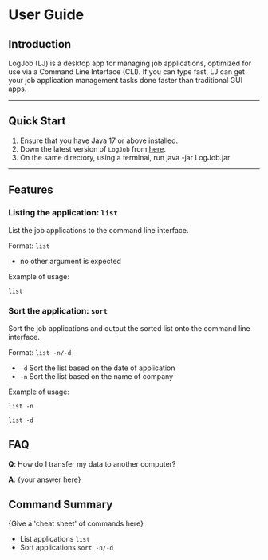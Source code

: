 # User Guide

## Introduction

LogJob (LJ) is a desktop app for managing job applications, optimized for use via a Command Line Interface (CLI). If you can type fast, LJ can get your job application management tasks done faster than traditional GUI apps.

---
## Quick Start

1. Ensure that you have Java 17 or above installed.
2. Down the latest version of `LogJob` from [here](https://github.com/AY2425S2-CS2113-T11a-2/tp/releases).
3. On the same directory, using a terminal, run java -jar LogJob.jar
---
## Features

### Listing the application: `list`
List the job applications to the command line interface.

Format: `list`

* no other argument is expected

Example of usage:

`list`

### Sort the application: `sort`
Sort the job applications and output the sorted list onto the command line interface.

Format: `list -n/-d`

* `-d` Sort the list based on the date of application
* `-n` Sort the list based on the name of company

Example of usage:

`list -n`

`list -d`


## FAQ

**Q**: How do I transfer my data to another computer? 

**A**: {your answer here}

## Command Summary

{Give a 'cheat sheet' of commands here}

* List applications `list`
* Sort applications `sort -n/-d`
